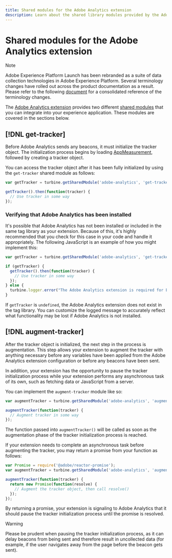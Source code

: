 ```yaml
---
title: Shared modules for the Adobe Analytics extension
description: Learn about the shared library modules provided by the Adobe Analytics tag extension in Adobe Experience Platform.
---
```

# Shared modules for the Adobe Analytics extension

>[!NOTE]
>
>Adobe Experience Platform Launch has been rebranded as a suite of data collection technologies in Adobe Experience Platform. Several terminology changes have rolled out across the product documentation as a result. Please refer to the following [document](../../../term-updates.md) for a consolidated reference of the terminology changes.

The [Adobe Analytics extension](./overview.md) provides two different [shared modules](../../../extension-dev/web/shared.md) that you can integrate into your experience application. These modules are covered in the sections below.

## [!DNL get-tracker]

Before Adobe Analytics sends any beacons, it must initialize the tracker object. The initialization process begins by loading [AppMeasurement](https://experienceleague.adobe.com/docs/analytics/implementation/js/overview.html), followed by creating a tracker object.

You can access the tracker object after it has been fully initialized by using the `get-tracker` shared module as follows:

```js
var getTracker = turbine.getSharedModule('adobe-analytics', 'get-tracker');

getTracker().then(function(tracker) {
  // Use tracker in some way
});
```

### Verifying that Adobe Analytics has been installed

It's possible that Adobe Analytics has not been installed or included in the same tag library as your extension. Because of this, it's highly recommended that you check for this case in your code and handle it appropriately. The following JavaScript is an example of how you might implement this:

```js
var getTracker = turbine.getSharedModule('adobe-analytics', 'get-tracker');

if (getTracker) {
  getTracker().then(function(tracker) {
    // Use tracker in some way
  });
} else {
  turbine.logger.error("The Adobe Analytics extension is required for Extension XYZ to function properly.");
}
```

If `getTracker` is `undefined`, the Adobe Analytics extension does not exist in the tag library. You can customize the logged message to accurately reflect what functionality may be lost if Adobe Analytics is not installed.


## [!DNL augment-tracker]

After the tracker object is initialized, the next step in the process is augmentation. This step allows your extension to augment the tracker with anything necessary before any variables have been applied from the Adobe Analytics extension configuration or before any beacons have been sent.

In addition, your extension has the opportunity to pause the tracker initialization process while your extension performs any asynchronous task of its own, such as fetching data or JavaScript from a server.

You can implement the `augment-tracker` module like so:

```js
var augmentTracker = turbine.getSharedModule('adobe-analytics', 'augment-tracker');

augmentTracker(function(tracker) {
  // Augment tracker in some way
});
```

The function passed into `augmentTracker()` will be called as soon as the augmentation phase of the tracker initialization process is reached.

If your extension needs to complete an asynchronous task before augmenting the tracker, you may return a promise from your function as follows:

```js
var Promise = require('@adobe/reactor-promise');
var augmentTracker = turbine.getSharedModule('adobe-analytics', 'augment-tracker');

augmentTracker(function(tracker) {
  return new Promise(function(resolve) {
    // Augment the tracker object, then call resolve()
  });
});
```

By returning a promise, your extension is signaling to Adobe Analytics that it should pause the tracker initialization process until the promise is resolved.

>[!WARNING]
>
>Please be prudent when pausing the tracker initialization process, as it can delay beacons from being sent and therefore result in uncollected data (for example, if the user navigates away from the page before the beacon gets sent).
